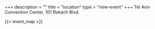 +++
description = ""
title = "location"
type = "new-event"
+++
Tel Aviv Convention Center, 101 Rokach Blvd.

{{< event_map >}}